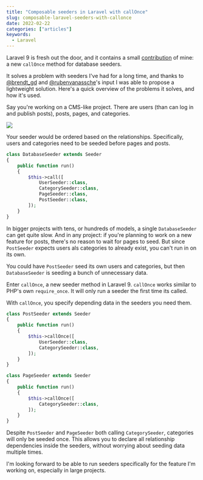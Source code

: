 ```yaml
---
title: "Composable seeders in Laravel with callOnce"
slug: composable-laravel-seeders-with-callonce
date: 2022-02-22
categories: ["articles"]
keywords:
  - Laravel
---
```


Laravel 9 is fresh out the door, and it contains a small [contribution](https://github.com/laravel/framework/pull/39812) of mine: a new `callOnce` method for database seeders.

It solves a problem with seeders I've had for a long time, and thanks to [@brendt_gd](http://twitter.com/brendt_gd/status/1465210141192634370) and [@rubenvanassche](https://twitter.com/rubenvanassche)'s input I was able to propose a lightweight solution. Here's a quick overview of the problems it solves, and how it's used.

Say you're working on a CMS-like project. There are users (than can log in and publish posts), posts, pages, and categories.

![](/media/seeders-call-once-1.png)

Your seeder would be ordered based on the relationships. Specifically, users and categories need to be seeded before pages and posts.

```php
class DatabaseSeeder extends Seeder
{
    public function run()
    {
        $this->call([
            UserSeeder::class,
            CategorySeeder::class,
            PageSeeder::class,
            PostSeeder::class,
        ]);
    }
}
```

In bigger projects with tens, or hundreds of models, a single `DatabaseSeeder` can get quite slow. And in any project: if you're planning to work on a new feature for posts, there's no reason to wait for pages to seed. But since `PostSeeder` expects users als categories to already exist, you can't run in on its own.

You could have `PostSeeder` seed its own users and categories, but then `DatabaseSeeder` is seeding a bunch of unnecessary data.

Enter `callOnce`, a new seeder method in Laravel 9. `callOnce` works similar to PHP's own `require_once`. It will only run a seeder the first time its called.

With `callOnce`, you specify depending data in the seeders you need them.

```php
class PostSeeder extends Seeder
{
    public function run()
    {
        $this->callOnce([
            UserSeeder::class,
            CategorySeeder::class,
        ]);
    }
}
```

```php
class PageSeeder extends Seeder
{
    public function run()
    {
        $this->callOnce([
            CategorySeeder::class,
        ]);
    }
}
```

Despite `PostSeeder` and `PageSeeder` both calling `CategorySeeder`, categories will only be seeded once. This allows you to declare all relationship dependencies inside the seeders, without worrying about seeding data multiple times.

I'm looking forward to be able to run seeders specifically for the feature I'm working on, especially in large projects.
